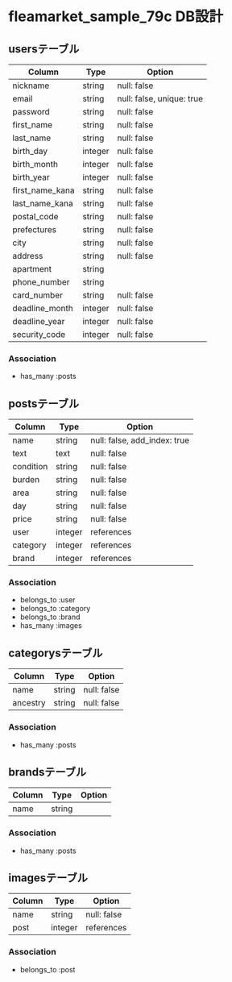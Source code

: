 # fleamarket_sample_79c DB設計
## usersテーブル
|Column|Type|Option|
|------|----|------|
|nickname|string|null: false|
|email|string|null: false, unique: true|
|password|string|null: false|
|first_name|string|null: false|
|last_name|string|null: false|
|birth_day|integer|null: false|
|birth_month|integer|null: false|
|birth_year|integer|null: false|
|first_name_kana|string|null: false|
|last_name_kana|string|null: false|
|postal_code|string|null: false|
|prefectures|string|null: false|
|city|string|null: false|
|address|string|null: false|
|apartment|string||
|phone_number|string||
|card_number|string|null: false|
|deadline_month|integer|null: false|
|deadline_year|integer|null: false|
|security_code|integer|null: false|
### Association
- has_many :posts

## postsテーブル
|Column|Type|Option|
|------|----|------|
|name|string|null: false, add_index: true|
|text|text|null: false|
|condition|string|null: false|
|burden|string|null: false|
|area|string|null: false|
|day|string|null: false|
|price|string|null: false|
|user|integer|references|null: false, foreign_key: true|
|category|integer|references|null: false, foreign_key: true|
|brand|integer|references|null: false, foreign_key: true|
### Association
- belongs_to :user
- belongs_to :category
- belongs_to :brand
- has_many :images

## categorysテーブル
|Column|Type|Option|
|------|----|------|
|name|string|null: false|
|ancestry|string|null: false|
### Association
- has_many :posts

## brandsテーブル
|Column|Type|Option|
|------|----|------|
|name|string||
### Association
- has_many :posts

## imagesテーブル
|Column|Type|Option|
|------|----|------|
|name|string|null: false|
|post|integer|references|null: false, foreign_key: true|
### Association
- belongs_to :post
